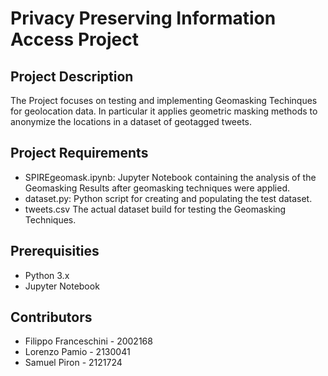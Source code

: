 # Privacy Preserving Information Access Project

Project Description
-----
The Project focuses on testing and implementing Geomasking Techinques for geolocation data. In particular it applies geometric masking methods to anonymize the locations in a dataset of geotagged tweets.

Project Requirements
-----
- SPIREgeomask.ipynb: Jupyter Notebook containing the analysis of the Geomasking Results after geomasking techniques were applied.
- dataset.py: Python script for creating and populating the test dataset.
- tweets.csv The actual dataset build for testing the Geomasking Techniques.

Prerequisities
-----
- Python 3.x
- Jupyter Notebook 

Contributors
-----
- Filippo Franceschini - 2002168
- Lorenzo Pamio - 2130041 
- Samuel Piron - 2121724